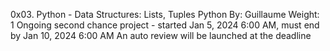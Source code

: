 0x03. Python - Data Structures: Lists, Tuples
Python
 By: Guillaume
 Weight: 1
 Ongoing second chance project - started Jan 5, 2024 6:00 AM, must end by Jan 10, 2024 6:00 AM
 An auto review will be launched at the deadline
